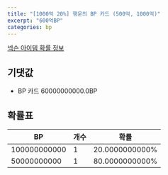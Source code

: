 ```yaml
---
title: "[1000억 20%] 행운의 BP 카드 (500억, 1000억)"
excerpt: "600억BP"
categories: bp
---
```

[넥슨 아이템 확률 정보](http://iteminfo.nexon.com/probability/fco?sn=7360)

## 기댓값
  - BP 카드 60000000000.0BP

## 확률표

|BP|개수|확률|
|---|---|---|
|100000000000|1|20.0000000000%|
|50000000000|1|80.0000000000%|
